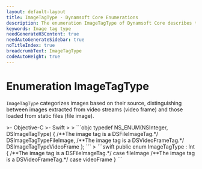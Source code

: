 ```yaml
---
layout: default-layout
title: ImageTagType - Dynamsoft Core Enumerations
description: The enumeration ImageTagType of Dynamsoft Core describes the types of image tags.
keywords: Image tag type
needGenerateH3Content: true
needAutoGenerateSidebar: true
noTitleIndex: true
breadcrumbText: ImageTagType
codeAutoHeight: true
---
```


# Enumeration ImageTagType

`ImageTagType` categorizes images based on their source, distinguishing between images extracted from video streams (video frame) and those loaded from static files (file image).

<div class="sample-code-prefix template2"></div>
   >- Objective-C
   >- Swift
   >
>
```objc
typedef NS_ENUM(NSInteger, DSImageTagType)
{
   /**The image tag is a DSFileImageTag.*/
   DSImageTagTypeFileImage,
   /**The image tag is a DSVideoFrameTag.*/
   DSImageTagTypeVideoFrame
};
```
>
```swift
public enum ImageTagType : Int
{
   /**The image tag is a DSFileImageTag.*/
   case fileImage
   /**The image tag is a DSVideoFrameTag.*/
   case videoFrame
}
```
